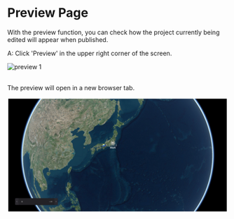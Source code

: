 # Preview Page
With the preview function, you can check how the project currently being edited will appear when published.

A: Click 'Preview' in the upper right corner of the screen.

![preview 1](https://github.com/CS-eukarya/User-Manual-English-/assets/154571156/79dbf922-9999-41e6-b351-62ab08a1b878)
<br>
<br>

The preview will open in a new browser tab.

![sef.png](Preview%20Page%2002523931122c4cf0aa1d061ab8dd26c6/sef.png)
    
